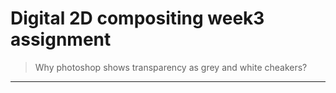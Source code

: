 Digital 2D compositing week3 assignment
=======================================

>  Why photoshop shows transparency as grey and white cheakers?
-------------------------------------------------------------
